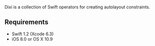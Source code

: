Dixi is a collection of Swift operators for creating autolayout constraints.

## Requirements
- Swift 1.2 (Xcode 6.3)
- iOS 8.0 or OS X 10.9
